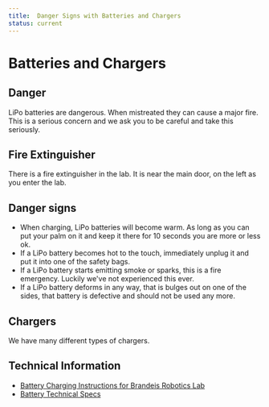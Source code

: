 ```yaml
---
title:  Danger Signs with Batteries and Chargers
status: current
---
```

# Batteries and Chargers

## Danger

LiPo batteries are dangerous. When mistreated they can cause a major fire. This is a serious concern and we ask you to be careful and take this seriously.

## Fire Extinguisher

There is a fire extinguisher in the lab. It is near the main door, on the left as you enter the lab.

## Danger signs

* When charging, LiPo batteries will become warm. As long as you can put your palm on it and keep it there for 10 seconds you are more or less ok.
* If a LiPo battery becomes hot to the touch, immediately unplug it and put it into one of the safety bags.
* If a LiPo battery starts emitting smoke or sparks, this is a fire emergency. Luckily we've not experienced this ever.
* If a LiPo battery deforms in any way, that is bulges out on one of the sides, that battery is defective and should not be used any more.

## Chargers

We have many different types of chargers. 

## Technical Information

* [Battery Charging Instructions for Brandeis Robotics Lab](../docs/battery_charging.pdf)
* [Battery Technical Specs](../docs/battery_techinfo.pdf)